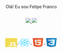 <div align="center">
 Olá! Eu sou Felipe Franco
</div>

##

<div align="center">
  <a href="https://github.com/Felipe25Franco">
  <img height="180em" src="https://github-readme-stats.vercel.app/api?username=Felipe25Franco&show_icons=true&theme=dark&include_all_commits=true&count_private=true"/>
  <img height="180em" src="https://github-readme-stats.vercel.app/api/top-langs/?username=Felipe25Franco&layout=compact&langs_count=7&theme=dark"/>
</div>

##

<div style="display: inline_block" align="center"><br>
  <img align="center" alt="Felipe25Franco-Js" height="30" width="40" src="https://raw.githubusercontent.com/devicons/devicon/master/icons/javascript/javascript-plain.svg"> 
  <img align="center" alt="Felipe25Franco-React" height="30" width="40" src="https://raw.githubusercontent.com/devicons/devicon/master/icons/react/react-original.svg">
  <img align="center" alt="Felipe25Franco-HTML" height="30" width="40" src="https://raw.githubusercontent.com/devicons/devicon/master/icons/html5/html5-original.svg">
  <img align="center" alt="Felipe25Franco-CSS" height="30" width="40" src="https://raw.githubusercontent.com/devicons/devicon/master/icons/css3/css3-original.svg"> 
</div>
